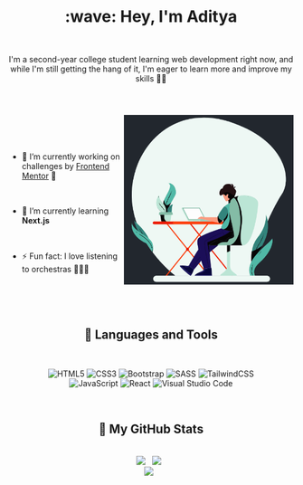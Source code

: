 <h1 align="center"> :wave: Hey, I'm Aditya </h1>
<br>

<p align="center">I'm a second-year college student learning web development right now, and while I'm still getting the hang of it, I'm eager to learn more and improve my skills 🚀🚀
</p>

#

<br>


<img align=right src="/assets/developer.gif" alt="GIF" width="300px" height="300px">

<br>
<br>
<br>


- 🔭 I’m currently working on challenges by [Frontend Mentor](https://www.frontendmentor.io) 🎯

<br>

- 🌱 I’m currently learning  **Next.js**

<br>

- ⚡ Fun fact: I love listening to orchestras :violin::musical_note::musical_score:


<br>



<!------------------------------------------------------------------------------------------------------------------------>

<br>
<br>

<h2 align="center"> 🧰 Languages and Tools </h2>

<br>

<div align="center">

![HTML5](https://img.shields.io/badge/html5-%23E34F26.svg?style=for-the-badge&logo=html5&logoColor=white)
![CSS3](https://img.shields.io/badge/css3-%231572B6.svg?style=for-the-badge&logo=css3&logoColor=white)
![Bootstrap](https://img.shields.io/badge/bootstrap-%23563D7C.svg?style=for-the-badge&logo=bootstrap&logoColor=white)
![SASS](https://img.shields.io/badge/SASS-hotpink.svg?style=for-the-badge&logo=SASS&logoColor=white)
![TailwindCSS](https://img.shields.io/badge/tailwindcss-%2338B2AC.svg?style=for-the-badge&logo=tailwind-css&logoColor=white)
<br>
![JavaScript](https://img.shields.io/badge/javascript-%23323330.svg?style=for-the-badge&logo=javascript&logoColor=%23F7DF1E)
![React](https://img.shields.io/badge/react-%2320232a.svg?style=for-the-badge&logo=react&logoColor=%2361DAFB)
![Visual Studio Code](https://img.shields.io/badge/Visual%20Studio%20Code-0078d7.svg?style=for-the-badge&logo=visual-studio-code&logoColor=white)

  

</div>

<br>

<!------------------------------------------------------------------------------------------------------------------------------>

<h2 align="center">👾 My GitHub Stats</h2>

<br>

<div align="center">


<img class="img" src="https://github-readme-stats-two-sooty-42.vercel.app/api?username=adityaphasu&show_icons=true&theme=dracula" />
&nbsp;
<img class="img" src="https://github-readme-stats-two-sooty-42.vercel.app/api/top-langs/?username=adityaphasu&layout=donut&theme=dracula" />
&nbsp;
  
</div>

<div align="center">

<img class="img" src="https://github-readme-streak-stats.herokuapp.com?user=adityaphasu&theme=dracula" />
&nbsp;

  
</div>


